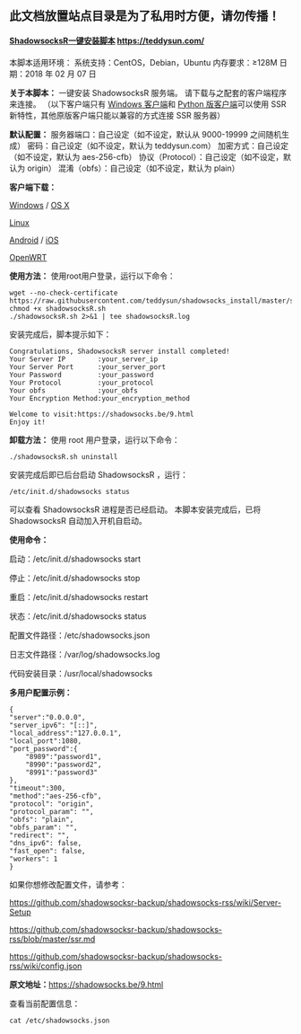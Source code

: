 ## 此文档放置站点目录是为了私用时方便，请勿传播！

#### [ShadowsocksR一键安装脚本](https://shadowsocks.be/9.html)             <https://teddysun.com/>

本脚本适用环境：
系统支持：CentOS，Debian，Ubuntu
内存要求：≥128M
日期：2018 年 02 月 07 日

**关于本脚本：**
一键安装 ShadowsocksR 服务端。
请下载与之配套的客户端程序来连接。
（以下客户端只有 [Windows 客户端](https://github.com/shadowsocksrr/shadowsocksr-csharp/releases)和 [Python 版客户端](https://github.com/shadowsocksr-backup/shadowsocks-rss/wiki/Python-client)可以使用 SSR 新特性，其他原版客户端只能以兼容的方式连接 SSR 服务器）

**默认配置：**
服务器端口：自己设定（如不设定，默认从 9000-19999 之间随机生成）
密码：自己设定（如不设定，默认为 teddysun.com）
加密方式：自己设定（如不设定，默认为 aes-256-cfb）
协议（Protocol）：自己设定（如不设定，默认为 origin）
混淆（obfs）：自己设定（如不设定，默认为 plain）

**客户端下载：**

[Windows](https://github.com/shadowsocksrr/shadowsocksr-csharp/releases)   /   [OS X](https://github.com/shadowsocks/shadowsocks-iOS/wiki/Shadowsocks-for-OSX-Help)

[Linux](https://github.com/librehat/shadowsocks-qt5)

[Android](https://github.com/shadowsocks/shadowsocks-android) / [iOS](https://github.com/shadowsocks/shadowsocks-iOS/wiki/Help)

[OpenWRT](https://github.com/shadowsocks/openwrt-shadowsocks)

**使用方法：**
使用root用户登录，运行以下命令：

```
wget --no-check-certificate https://raw.githubusercontent.com/teddysun/shadowsocks_install/master/shadowsocksR.sh
chmod +x shadowsocksR.sh
./shadowsocksR.sh 2>&1 | tee shadowsocksR.log
```

安装完成后，脚本提示如下：

```
Congratulations, ShadowsocksR server install completed!
Your Server IP        :your_server_ip
Your Server Port      :your_server_port
Your Password         :your_password
Your Protocol         :your_protocol
Your obfs             :your_obfs
Your Encryption Method:your_encryption_method

Welcome to visit:https://shadowsocks.be/9.html
Enjoy it!
```

**卸载方法：**
使用 root 用户登录，运行以下命令：

```
./shadowsocksR.sh uninstall
```

安装完成后即已后台启动 ShadowsocksR ，运行：

```
/etc/init.d/shadowsocks status
```

可以查看 ShadowsocksR 进程是否已经启动。
本脚本安装完成后，已将 ShadowsocksR 自动加入开机自启动。

**使用命令：**

启动：/etc/init.d/shadowsocks start

停止：/etc/init.d/shadowsocks stop

重启：/etc/init.d/shadowsocks restart

状态：/etc/init.d/shadowsocks status

配置文件路径：/etc/shadowsocks.json

日志文件路径：/var/log/shadowsocks.log

代码安装目录：/usr/local/shadowsocks

**多用户配置示例：**

```
{
"server":"0.0.0.0",
"server_ipv6": "[::]",
"local_address":"127.0.0.1",
"local_port":1080,
"port_password":{
    "8989":"password1",
    "8990":"password2",
    "8991":"password3"
},
"timeout":300,
"method":"aes-256-cfb",
"protocol": "origin",
"protocol_param": "",
"obfs": "plain",
"obfs_param": "",
"redirect": "",
"dns_ipv6": false,
"fast_open": false,
"workers": 1
}
```

如果你想修改配置文件，请参考：

<https://github.com/shadowsocksr-backup/shadowsocks-rss/wiki/Server-Setup>

<https://github.com/shadowsocksr-backup/shadowsocks-rss/blob/master/ssr.md>

<https://github.com/shadowsocksr-backup/shadowsocks-rss/wiki/config.json>



**原文地址：**<https://shadowsocks.be/9.html>

查看当前配置信息：

```
cat /etc/shadowsocks.json
```